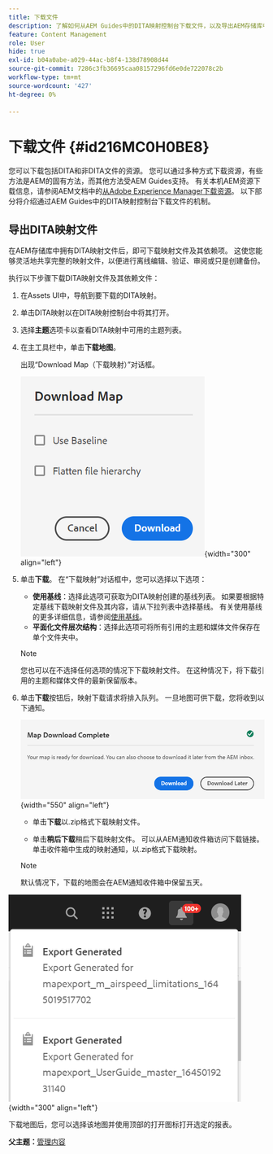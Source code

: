 ```yaml
---
title: 下载文件
description: 了解如何从AEM Guides中的DITA映射控制台下载文件，以及导出AEM存储库中的DITA映射文件。
feature: Content Management
role: User
hide: true
exl-id: b04a0abe-a029-44ac-b8f4-138d78908d44
source-git-commit: 7286c3fb36695caa08157296fd6e0de722078c2b
workflow-type: tm+mt
source-wordcount: '427'
ht-degree: 0%

---
```


# 下载文件 {#id216MC0H0BE8}

您可以下载包括DITA和非DITA文件的资源。 您可以通过多种方式下载资源，有些方法是AEM的固有方法，而其他方法受AEM Guides支持。 有关本机AEM资源下载信息，请参阅AEM文档中的[从Adobe Experience Manager下载资源](https://experienceleague.adobe.com/docs/experience-manager-cloud-service/assets/manage/download-assets-from-aem.html)。 以下部分将介绍通过AEM Guides中的DITA映射控制台下载文件的机制。

## 导出DITA映射文件

在AEM存储库中拥有DITA映射文件后，即可下载映射文件及其依赖项。 这使您能够灵活地共享完整的映射文件，以便进行离线编辑、验证、审阅或只是创建备份。

执行以下步骤下载DITA映射文件及其依赖文件：

1. 在Assets UI中，导航到要下载的DITA映射。

1. 单击DITA映射以在DITA映射控制台中将其打开。

1. 选择&#x200B;**主题**&#x200B;选项卡以查看DITA映射中可用的主题列表。

1. 在主工具栏中，单击&#x200B;**下载地图**。

   出现“Download Map（下载映射）”对话框。

   ![](images/download-map.png){width="300" align="left"}

1. 单击&#x200B;**下载**。 在“下载映射”对话框中，您可以选择以下选项：

   - **使用基线**：选择此选项可获取为DITA映射创建的基线列表。 如果要根据特定基线下载映射文件及其内容，请从下拉列表中选择基线。 有关使用基线的更多详细信息，请参阅[使用基线](generate-output-use-baseline-for-publishing.md#)。
   - **平面化文件层次结构**：选择此选项可将所有引用的主题和媒体文件保存在单个文件夹中。

   >[!NOTE]
   >
   > 您也可以在不选择任何选项的情况下下载映射文件。 在这种情况下，将下载引用的主题和媒体文件的最新保留版本。

1. 单击&#x200B;**下载**&#x200B;按钮后，映射下载请求将排入队列。 一旦地图可供下载，您将收到以下通知。

   ![](images/download-map-prompt.png){width="550" align="left"}

   - 单击&#x200B;**下载**&#x200B;以.zip格式下载映射文件。

   - 单击&#x200B;**稍后下载**&#x200B;稍后下载映射文件。 可以从AEM通知收件箱访问下载链接。 单击收件箱中生成的映射通知，以.zip格式下载映射。

   >[!NOTE]
   >
   > 默认情况下，下载的地图会在AEM通知收件箱中保留五天。

![](images/download-map-inbox.png){width="300" align="left"}

下载地图后，您可以选择该地图并使用顶部的打开图标打开选定的报表。

**父主题：**&#x200B;[&#x200B;管理内容](authoring.md)
